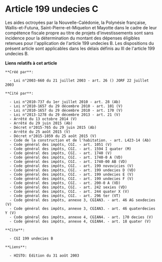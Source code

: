 # Article 199 undecies C

Les aides octroyées par la Nouvelle-Calédonie, la Polynésie française, Wallis-et-Futuna, Saint-Pierre-et-Miquelon et Mayotte
dans le cadre de leur compétence fiscale propre au titre de projets d'investissements sont sans incidence pour la
détermination du montant des dépenses éligibles retenues pour l'application de l'article 199 undecies B. Les dispositions du
présent article sont applicables dans les délais définis au III de l'article 199 undecies B.

**Liens relatifs à cet article**

	**Créé par**:

	  - Loi n°2003-660 du 21 juillet 2003 - art. 26 () JORF 22 juillet 2003

	**Cité par**:

	  - Loi n°2010-737 du 1er juillet 2010 - art. 28 (Ab)
	  - Loi n°2010-1657 du 29 décembre 2010 - art. 101 (V)
	  - Loi n°2010-1657 du 29 décembre 2010 - art. 170 (V)
	  - Loi n°2013-1278 du 29 décembre 2013 - art. 21 (V)
	  - Arrêté du 13 octobre 2014 (V)
	  - Arrêté du 29 juin 2015 (Ab)
	  - Décret n°2015-765 du 29 juin 2015 (Ab)
	  - Arrêté du 25 août 2015 (V)
	  - Décret n°2015-1059 du 25 août 2015 (V)
	  - Code de la construction et de l'habitation. - art. L423-14 (Ab)
	  - Code général des impôts, CGI. - art. 1051 (V)
	  - Code général des impôts, CGI. - art. 1594 I quater (M)
	  - Code général des impôts, CGI. - art. 1740 (V)
	  - Code général des impôts, CGI. - art. 1740-0 A (VD)
	  - Code général des impôts, CGI. - art. 1740-00 AB (VD)
	  - Code général des impôts, CGI. - art. 199 novovicies (V)
	  - Code général des impôts, CGI. - art. 199 undecies D (VD)
	  - Code général des impôts, CGI. - art. 199 undecies E (V)
	  - Code général des impôts, CGI. - art. 199 undecies F (V)
	  - Code général des impôts, CGI. - art. 200-0 A (VD)
	  - Code général des impôts, CGI. - art. 242 sexies (VD)
	  - Code général des impôts, CGI. - art. 244 quater X (V)
	  - Code général des impôts, CGI. - art. 296 ter (VT)
	  - Code général des impôts, annexe 3, CGIAN3. - art. 46 AG sexdecies (V)
	  - Code général des impôts, annexe 3, CGIAN3. - art. 46 quaterdecies Y (V)
	  - Code général des impôts, annexe 4, CGIAN4. - art. 170 decies (V)
	  - Code général des impôts, annexe 4, CGIAN4. - art. 18 quater (V)

	**Cite**:

	  - CGI 199 undecies B

	**Liens**:

	  - HISTO: Edition du 31 août 2003
